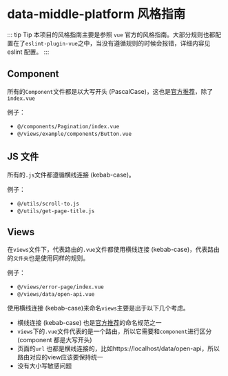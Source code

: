 # data-middle-platform 风格指南

::: tip Tip
本项目的风格指南主要是参照 `vue` 官方的风格指南。大部分规则也都配置在了`eslint-plugin-vue`之中，当没有遵循规则的时候会报错，详细内容见 eslint 配置。
:::

## Component

所有的`Component`文件都是以大写开头 (PascalCase)，这也是[官方推荐](https://cn.vuejs.org/v2/style-guide/index.html#%E5%8D%95%E6%96%87%E4%BB%B6%E7%BB%84%E4%BB%B6%E6%96%87%E4%BB%B6%E7%9A%84%E5%A4%A7%E5%B0%8F%E5%86%99%E5%BC%BA%E7%83%88%E6%8E%A8%E8%8D%90)，除了`index.vue`

例子：

- `@/components/Pagination/index.vue`
- `@/views/example/components/Button.vue`

## JS 文件

所有的`.js`文件都遵循横线连接 (kebab-case)。

例子：

- `@/utils/scroll-to.js`
- `@/utils/get-page-title.js`

## Views

在`views`文件下，代表路由的`.vue`文件都使用横线连接 (kebab-case)，代表路由的`文件夹`也是使用同样的规则。

例子：

- `@/views/error-page/index.vue`
- `@/views/data/open-api.vue`

使用横线连接 (kebab-case)来命名`views`主要是出于以下几个考虑。

- 横线连接 (kebab-case) 也是[官方推荐](https://cn.vuejs.org/v2/style-guide/index.html#%E5%8D%95%E6%96%87%E4%BB%B6%E7%BB%84%E4%BB%B6%E6%96%87%E4%BB%B6%E7%9A%84%E5%A4%A7%E5%B0%8F%E5%86%99-%E5%BC%BA%E7%83%88%E6%8E%A8%E8%8D%90)的命名规范之一
- `views`下的`.vue`文件代表的是一个路由，所以它需要和`component`进行区分(component 都是大写开头)
- 页面的`url` 也都是横线连接的，比如https://localhost/data/open-api，所以路由对应的view应该要保持统一
- 没有大小写敏感问题

